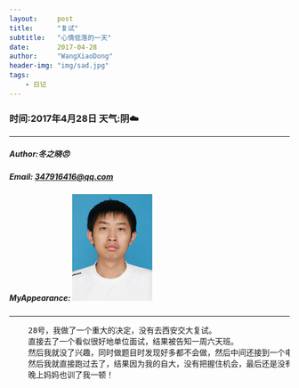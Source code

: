 ```yaml
---
layout:     post
title:      "复试"
subtitle:   "心情低落的一天"
date:       2017-04-28
author:     "WangXiaoDong"
header-img: "img/sad.jpg"
tags:
    - 日记
---
```



### 时间:2017年4月28日 天气:阴:cloud:
-----
#####   Author:冬之晓:angry:
#####   Email: 347916416@qq.com
#####   MyAppearance: ![MyAppearance](https://github.com/Dongzhixiao/PictureCache/raw/master/MyPicture.JPG "我的头像")
----------

<pre>
    28号，我做了一个重大的决定，没有去西安交大复试。
    直接去了一个看似很好地单位面试，结果被告知一周六天班。
    然后我就没了兴趣，同时做题目时发现好多都不会做，然后中间还接到一个电话，可以去中科院信工所复试，
    然后我就直接跑过去了，结果因为我的自大，没有把握住机会，最后还是没有复试上，感觉自己真的很失落。
    晚上妈妈也训了我一顿！
</pre>